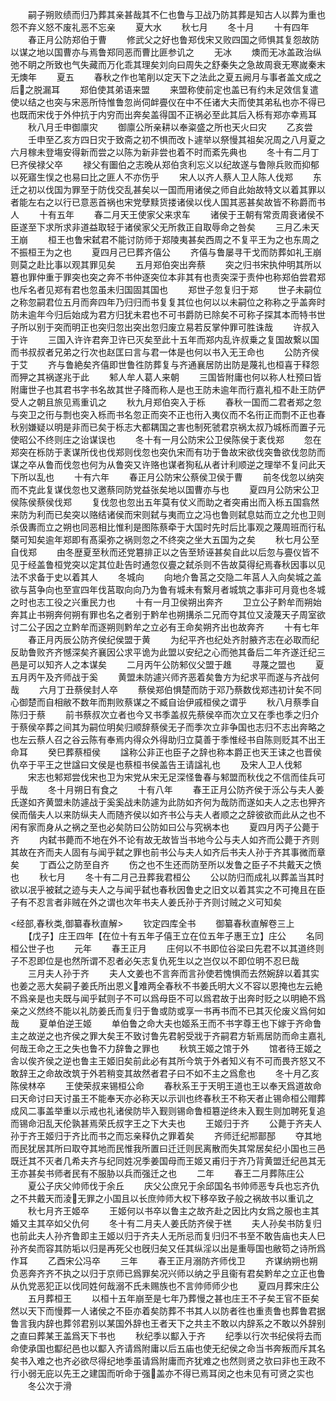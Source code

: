 <!-- { "loadSidebar": true } -->
　　嗣子朔败绩而归乃葬其亲甚哉其不仁也鲁与卫战乃防其葬是知古人以葬为重也怨不弃义怒不废礼恶不忘亲
　　夏大水
　　秋七月
　　冬十月
　　十有四年
　　春正月公防郑伯于曹
　　修武父之好也鲁郑伐宋又败四国之师惧其复怨故防以谋之地以国曹亦与焉鲁郑同恶而曹比匪参讥之
　　无冰
　　燠而无冰盖政治纵弛不眀之所致也气失藏而万化乖其理矣刘向曰周失之舒秦失之急故周衰无寒嵗秦末无燠年
　　夏五
　　春秋之作也笔削以定天下之法此之夏五阙月与事者盖文成之后之脱漏耳
　　郑伯使其弟语来盟
　　来盟称使前定也盖已有约未足效信复遣使以结之也突与宋恶所恃惟鲁忽尚伺衅亹仪在中不任诸大夫而使其弟私也亦不得已也既而宋伐于外仲抗于内穷而出奔矣盖得国不正祸必至此其后入栎有郑亦幸焉耳
　　秋八月壬申御廪灾
　　御廪公所亲耕以奉粢盛之所也天火曰灾
　　乙亥尝
　　壬申至乙亥方四日灾于致斋之初不惧而改卜遽举以祭慢其祖矣况周之八月夏之六月稼未登塲安得新而尝之以陈为新非尝也着不时而紊先典也
　　冬十有二月丁巳齐侯禄父卒
　　禄父有圗伯之志晚从郑伯贪利忘义以纪故遂与鲁隙兵败而抑郁以死寤生悮之也易曰比之匪人不亦伤乎
　　宋人以齐人蔡人卫人陈人伐郑
　　东迁之初以伐国为罪至于防伐交乱甚矣以一国而用诸侯之师自此始故特文以着其罪以者能左右之以行已意恶首祸也宋党孽黩货搂诸侯以伐人国其恶甚矣故皆不称爵而书人
　　十有五年
　　春二月天王使家父来求车
　　诸侯于王朝有常贡周衰诸侯不臣遂至下求所求非道益取轻于诸侯家父无所救正自取辱命之咎矣
　　三月乙未天王崩
　　桓王也鲁宋弑君不能讨防师于郑陵夷甚矣西周之不复平王为之也东周之不振桓王为之也
　　夏四月己巳葬齐僖公
　　齐僖与鲁屡寻干戈而防葬如礼王崩则莫之赴比事以观其罪见矣
　　五月郑伯突出奔蔡
　　突之归书宋执仲明其所以簒也罪仲重于罪突也突之奔不书仲逐突位本非其有也责突深于责仲也称郑伯尝君郑也斥名者见郑有君也忽虽未归国固其国也
　　郑世子忽复归于郑
　　世子未嗣位之称忽嗣君位五月而奔四年乃归归而书复复其位也何以以未嗣位之称称之乎盖奔时防未逾年今归后始成为君方归犹未君也不可书爵防已除矣不可称子探其本而特书世子所以别于突而明正也突归忽出突出忽归废立易若反掌仲罪可胜诛哉
　　许叔入于许
　　三国入许许君奔卫许已灭矣至此十五年而郑内乱许叔乗之复国故繋以国而书叔叔者兄弟之行次也赵匡曰言与君一体是也何以书入无王命也
　　公防齐侯于艾
　　齐与鲁絶矣齐僖即世鲁徃防葬复与齐通襄居防出防是蔑礼也桓喜于释怨而狎之其祸遂兆于此
　　邾人牟人葛人来朝
　　三国皆附庸也何以称人杜预曰皆附庸世子也其君书字书名故其世子降而称人是也王防未逾年而行嘉礼桓不赴王防俨受人之朝且旅见焉重讥之
　　秋九月郑伯突入于栎
　　春秋一国而二君者郑之忽与突卫之衎与剽也突入栎而书名忽正而突不正也衎入夷仪而不名衎正而剽不正也春秋别嫌疑以明是非而已矣于栎志大都耦国之害也制死虢君京祸太叔乃城栎而置子元使昭公不终则庄之诒谋误也
　　冬十有一月公防宋公卫侯陈侯于袲伐郑
　　忽在郑突在栎防于袲谋所伐也伐郑则伐忽也突仇宋而有功于鲁故宋欲伐突鲁欲伐忽防而谋之卒从鲁而伐忽也何为从鲁突又许赂也谋者狥私从者计利顺逆之理举不复问此天下所以乱也
　　十有六年
　　春正月公防宋公蔡侯卫侯于曹
　　前冬伐忽以纳突而不克此复谋伐忽也又邀蔡同防党益张矣地以国曹亦与也
　　夏四月公防宋公卫侯陈侯蔡侯伐郑
　　复伐忽也忽出五年莫有仗义而助之者突甫出而入栎五国翕然来防为利而已矣突以赂结诸侯而宋则弑与夷而立之冯也鲁则弑息姑而立之允也卫则杀伋夀而立之朔也同恶相比惟利是图陈蔡牵于大国时先时后比事观之蔑周班而行私槩可知矣逾年郑即有髙渠弥之祸则忽之不终突之坐大五国为之矣
　　秋七月公至自伐郑
　　由冬歴夏至秋而还党簒排正以之告至矫诬甚矣自此以后忽与亹仪皆不见于经盖鲁桓党突以定其位赴告时通忽仪亹之弑杀则不告故莫得纪焉春秋因事以见法不求备于史以着其人
　　冬城向
　　向地介鲁莒之交隐二年莒人入向矣城之盖欲与莒争向也至宣四年伐莒取向向乃为鲁有城未有繋月者城筑之事非可月竟也冬城之时也志工役之兴重民力也
　　十有一月卫侯朔出奔齐
　　卫立公子黔牟而朔始奔其止书朔奔何朔有罪也名之者别于黔牟也朔搆杀二兄而夺其位又淩蔑天子周室欲讨二公子因之立黔牟而逐朔则黔牟之立必有王命矣朔齐出也故奔齐
　　十有七年
　　春正月丙辰公防齐侯纪侯盟于黄
　　为纪平齐也纪处齐肘腋齐志在必取而纪反助鲁败齐齐憾深矣齐襄因公求平诡为此盟以安纪之心而弛其备后二年齐遂迁纪三邑是可以知齐人之本谋矣
　　二月丙午公防邾仪父盟于趡
　　寻蔑之盟也
　　夏五月丙午及齐师战于奚
　　黄盟未防遽兴师齐恶着矣鲁方为纪求平而遂与齐战何哉
　　六月丁丑蔡侯封人卒
　　蔡侯郑伯惧楚而防于邓乃蔡数伐郑违初计矣不同心御楚而自相敝不数年而荆败蔡谋之不臧自诒伊戚桓侯之谓乎
　　秋八月蔡季自陈归于蔡
　　前书蔡叔次立者也今又书季盖叔先蔡侯卒而次立又在季也季之归介于蔡侯卒葬之间其为嗣位明矣归顺辞蔡侯无子而季次立非争国也志归不志出奔略之也左云蔡人召之谷云陈有奉焉内得众外得助归立莫善于季惟经书自陈则贬其不出王命耳
　　癸巳葬蔡桓侯
　　諡称公非正也臣子之辞也称本爵正也天王诔之也晋侯仇卒于平王之世諡曰文侯是也蔡桓书侯盖告王请諡礼也
　　及宋人卫人伐邾
　　宋志也邾郑尝伐宋也卫为宋党从宋无足深怪鲁春与邾盟而秋伐之不信而佳兵可乎哉
　　冬十月朔日有食之
　　十有八年
　　春王正月公防齐侯于泺公与夫人姜氏遂如齐黄盟未防遽战于奚奚战未防遽为此防如齐何为哉防而遂如夫人之志也狎齐侯而偕夫人以来防纵夫人而随齐侯以如齐书公与夫人者顺之之辞彼欲而此从之也不闲有家而身从之祸之至也必矣防曰公防如曰公与究祸本也
　　夏四月丙子公薨于齐
　　内弑书薨而不地在外不论有故无故皆当书地今公与夫人如齐而公薨于齐则其故在齐而夫人固有与闻乎弑之罪也前书公与夫人如齐后书夫人孙于齐其事微而章矣
　　丁酉公之防至自齐
　　伤之也不生还而防至所以发鲁之臣子不共戴天之愤也
　　秋七月
　　冬十有二月己丑葬我君桓公
　　公以防归而成礼以葬盖当其时欲以冺乎被弑之迹与夫人之与闻乎弑也春秋因鲁史之旧文以着其实之不可掩且在臣子有不忍言者非贼在外之谓也次年书夫人姜氏孙于齐则讨贼之义可知矣











<经部,春秋类,御纂春秋直解>
　　钦定四库全书
　　御纂春秋直解卷三上
　　【戊子】庄王四年【在位十有五年子僖王立在位五年子惠王立】庄公
　　名同桓公世子也
　　元年
　　春王正月
　　庄何以不书即位谷梁曰先君不以其道终则子不忍即位是也然所谓不忍者必矢志复仇死生以之岂仅以不即位明不忍巳哉
　　三月夫人孙于齐
　　夫人文姜也不言奔而言孙使若愧惧而去然婉辞以着其实也姜之恶大矣嗣子姜氏所出恩义难两全春秋不书姜氏明大义不容以恩掩也左云絶不爲亲是也夫既与闻乎弑则子不可以爲母臣不可以爲君故于出奔时贬之以明絶不爲亲之义然终不能以礼防姜氏而复归于鲁或防或享一书再书而不已其灭伦废义爲何如哉
　　夏单伯逆王姬
　　单伯鲁之命大夫也姬系王而不书字尊王也下嫁于齐命鲁主之故逆之也齐侯之罪大矣王不致讨鲁先君躬受戕于齐嗣君方斩焉居防而命主嘉礼何哉王命之王之失也鲁不力辞鲁之罪也
　　秋筑王姬之馆于外
　　馆者待王姬之舎以俟齐侯之逆也鲁主王姬旧矣前此必有其所今筑于外者知义有不可而畏齐怒又不敢辞王之命故改筑于外若稍变其故然者君子曰不如不主之爲愈也
　　冬十月乙亥陈侯林卒
　　王使荣叔来锡桓公命
　　春秋系王于天明王道也王以奉天爲道故命曰天命讨曰天讨虽王不能奉天亦必称天以示训也终春秋王不称天者止锡命桓公赗葬成风二事盖举重以示戒也礼诸侯防毕入觐则锡命鲁桓簒逆终未入觐生则加聘死复追而锡命汨乱天伦孰甚焉荣氏叔字王之下大夫也
　　王姬归于齐
　　公薨于齐夫人孙于齐王姬归于齐比而书之而忘亲释仇之罪着矣
　　齐师迁纪郱鄑郚
　　夺其地而民犹居其所曰取夺其地而民惟我所置曰迁迁则民离散而失其常居矣纪小国也三邑既迁其不灭者几希夫齐与纪同姓况季姜国母而王姬又甫归于齐乃背黄盟迁纪邑其无王亦甚矣书师者民有不服胁以兵而强迁之也
　　二年
　　春王二月葬陈庄公
　　夏公子庆父帅师伐于余丘
　　庆父公庶兄于余邱国名书帅师恶专兵也忘齐仇之不共戴天而淩无罪之小国且以长庶帅师大权下移卒致子般之祸故书以重讥之
　　秋七月齐王姬卒
　　王姬何以书卒以鲁主之故齐赴之因比内女爲之服也主其婚又主其卒如父仇何
　　冬十有二月夫人姜氏防齐侯于禚
　　夫人孙矣书防复归也前此夫人孙齐鲁即主王姬以归于齐夫人无所忌而复归归不书至不敢告庙也夫人巳孙齐矣而容其防垢以归是再死父也旣归矣又任其纵淫以出是重辱国也敝笱之诗所爲作耳
　　乙酉宋公冯卒
　　三年
　　春王正月溺防齐师伐卫
　　齐谋纳朔也朔负恶奔齐齐不执之以归于京师已爲罪矣况兴师以纳之乎且衞有君矣黔牟之立正也鲁从仇党恶犯正以伐同姓何哉溺不氏未赐族也不言帅师师少也
　　夏四月葬宋庄公
　　五月葬桓王
　　以桓十五年崩至是七年乃葬慢之甚也庄王不子矣王官不臣矣然以天下而慢葬一人诸侯之不臣亦着矣防葬不书其人以防者徃也重责鲁也葬鲁君据鲁言我内辞也葬邻君别以某国外辞也王者天下之共主不敢以内辞系之不敢以外辞别之直曰葬某王盖爲天下书也
　　秋纪季以酅入于齐
　　纪季以行次书纪侯将去而命使承国也酅纪邑也以酅入齐请爲附庸以后五庙也使无纪侯之命当书奔叛而斥其名矣书入难之也齐必欲尽得纪地季虽请爲附庸而齐犹难之也然则贤之欤曰非也王政不行小弱无庇以先王之建国而听命于强盖亦不得已焉耳闵之也未见有可贤之实也
　　冬公次于滑
